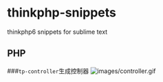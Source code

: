 # thinkphp-snippets
thinkphp6 snippets for sublime text

## PHP
###`tp-controller`生成控制器
![images/controller.gif](tp-controller)


